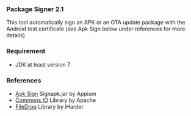 ### Package Signer 2.1

This tool automatically sign an APK or an OTA update package with the Android test certificate (see Apk Sign below under references for more details)


### Requirement

- JDK at least version 7


### References

- [Apk Sign](https://github.com/appium/sign) Signapk.jar by Appium
- [Commons IO](http://commons.apache.org/proper/commons-io/) Library by Apache
- [FileDrop](http://iharder.sourceforge.net/current/java/filedrop/) Library by iHarder
